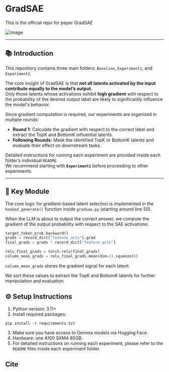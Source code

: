 # GradSAE

This is the official repo for paper GradSAE

![image](https://github.com/user-attachments/assets/829338fd-28b0-45a2-be2f-a13d2422fedc)

---

## 📚 Introduction

This repository contains three main folders: `Baseline`, `Experiment1`, and `Experiment2`.

The core insight of GradSAE is that **not all latents activated by the input contribute equally to the model’s output**.  
Only those latents whose activations exhibit **high gradient** with respect to the probability of the desired output label are likely to significantly influence the model's behavior.

Since gradient computation is required, our experiments are organized in multiple rounds:
- **Round 1:** Calculate the gradient with respect to the correct label and extract the TopK and BottomK influential latents.
- **Following Rounds:** Mask the identified TopK or BottomK latents and evaluate their effect on downstream tasks.

Detailed instructions for running each experiment are provided inside each folder’s individual `README`.  
We recommend starting with **`Experiment1`** before proceeding to other experiments.

---

## 🔑 Key Module

The core logic for gradient-based latent selection is implemented in the `hooked_generate()` function inside `gradsae.py` (starting around line 50).

When the LLM is about to output the correct answer, we compute the gradient of the output probability with respect to the SAE activations:

``` python
target_token_prob.backward()
grads = record_dict["feature_acts"].grad
final_grads = grads * record_dict["feature_acts"]

relu_final_grads = torch.relu(final_grads)
column_mean_grads = relu_final_grads.mean(dim=1).squeeze(0)
```
`column_mean_grads` stores the gradient signal for each latent.

We sort these values to extract the TopK and BottomK latents for further manipulation and evaluation.

## ⚙️ Setup Instructions

1. Python version: 3.11+
2. Install required packages:
```
pip install -r requirements.txt
```
3. Make sure you have access to Gemma models via Hugging Face.
4. Hardware: one A100 SXM4 80GB.
5. For detailed instructions on running each experiment, please refer to the `README` files inside each experiment folder.


## Cite
